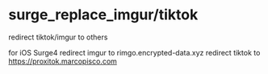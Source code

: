 # surge_replace_imgur/tiktok
redirect tiktok/imgur to others


for iOS Surge4
redirect imgur to rimgo.encrypted-data.xyz
redirect tiktok to https://proxitok.marcopisco.com

